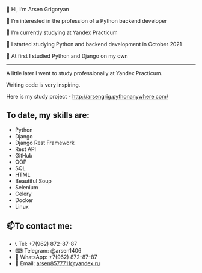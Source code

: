 👋 Hi, I’m Arsen Grigoryan

👀 I’m interested in the profession of a Python backend developer

🌱 I’m currently studying at Yandex Practicum

💞️ I started studying Python and backend development in October 2021

🐍 At first I studied Python and Django on my own

---
A little later I went to study professionally at Yandex Practicum.

Writing code is very inspiring.

Here is my study project - http://arsengrig.pythonanywhere.com/

To date, my skills are:
---
- Python 
- Django
- Django Rest Framework
- Rest API
- GitHub
- OOP
- SQL 
- HTML
- Beautiful Soup
- Selenium
- Celery
- Docker
- Linux

📫To contact me: 
---
- 📞 Tel: +7(962) 872-87-87
- ⌨ Telegram: @arsen1406
- 📱 WhatsApp: +7(962) 872-87-87
- 📧 Email: arsen8577711@yandex.ru
